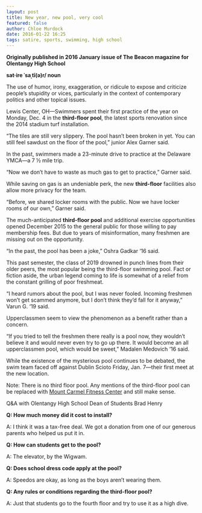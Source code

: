 ```yaml
---
layout: post
title: New year, new pool, very cool
featured: false
author: Chloe Murdock
date: 2016-01-22 16:25
tags: satire, sports, swimming, high school
---
```

**Originally published in 2016 January issue of The Beacon magazine for Olentangy High School**

**sat·ire     ˈsaˌtī(ə)r/     noun**

The use of humor, irony, exaggeration, or ridicule to expose and criticize people’s stupidity or vices, particularly in the context of contemporary politics and other topical issues.

Lewis Center, OH—Swimmers spent their first practice of the year on Monday, Dec. 4 in the **third-floor pool**, the latest sports renovation since the 2014 stadium turf installation.

“The tiles are still very slippery. The pool hasn’t been broken in yet. You can still feel sawdust on the floor of the pool,” junior Alex Garner said.

In the past, swimmers made a 23-minute drive to practice at the Delaware YMCA—a 7 ½ mile trip.

“Now we don’t have to waste as much gas to get to practice,” Garner said.

While saving on gas is an undeniable perk, the new **third-floor** facilities also allow more privacy for the team.

“Before, we shared locker rooms with the public. Now we have locker rooms of our own,” Garner said.

The much-anticipated **third-floor pool** and additional exercise opportunities opened December 2015 to the general public for those willing to pay membership fees. But due to years of misinformation, many freshmen are missing out on the opportunity.

“In the past, the pool has been a joke,” Oshra Gadkar ‘16 said.

This past semester, the class of 2019 drowned in punch lines from their older peers, the most popular being the third-floor swimming pool. Fact or fiction aside, the urban legend coming to life is somewhat of a relief from the constant grilling of poor freshmeat.

“I heard rumors about the pool, but I was never fooled. Incoming freshmen won’t get scammed anymore, but I don’t think they’d fall for it anyway,” Varun G. ‘19 said.

Upperclassmen seem to view the phenomenon as a benefit rather than a concern.

“If you tried to tell the freshmen there really is a pool now, they wouldn’t believe it and would never even try to go up there. It would become an all upperclassmen pool, which would be sweet,” Madalen Medovich ‘16 said.

While the existence of the mysterious pool continues to be debated, the swim team faced off against Dublin Scioto Friday, Jan. 7—their first meet at the new location.

Note: There is no third floor pool. Any mentions of the third-floor pool can be replaced with [Mount Carmel Fitness Center](http://www.mountcarmelhealth.com/) and still make sense.

Q&A with Olentangy High School Dean of Students Brad Henry

**Q: How much money did it cost to install?**

A: I think it was a tax-free deal. We got a donation from one of our generous parents who helped us put it in.

**Q: How can students get to the pool?**

A: The elevator, by the Wigwam.

**Q: Does school dress code apply at the pool?**

A: Speedos are okay, as long as the boys aren’t wearing them.

**Q: Any rules or conditions regarding the third-floor pool?**

A: Just that students go to the fourth floor and try to use it as a high dive.